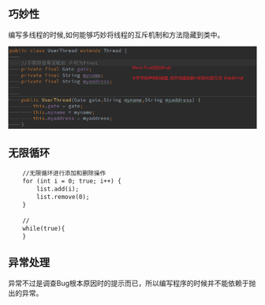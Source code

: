 


## 巧妙性
编写多线程的时候,如何能够巧妙将线程的互斥机制和方法隐藏到类中。


![img.png](img/BlankFinal.png)



## 无限循环

```
    //无限循环进行添加和删除操作
    for (int i = 0; true; i++) {
        list.add(i);
        list.remove(0);
    }
    
    //
    while(true){
    }
```

## 异常处理

异常不过是调查Bug根本原因时的提示而已，所以编写程序的时候并不能依赖于抛出的异常。
